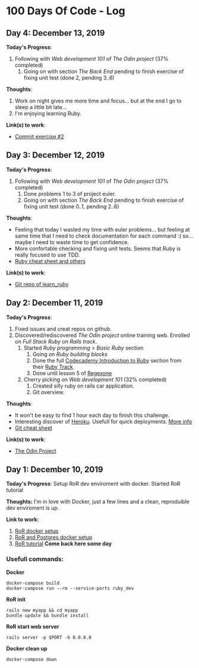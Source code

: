 # 100 Days Of Code - Log

## Day 4: December 13, 2019

**Today's Progress**: 
1. Following with _Web development 101_ of _The Odin project_ (37% completed)
   1. Going on with section _The Back End_ pending to finish exercise of fixing unit test (done 2, pending 3..6)

**Thoughts**:
1. Work on night gives me more time and focus... but at the end I go to sleep a little bit late...
1. I'm enjoying learning Ruby.

**Link(s) to work**:
* [Commit exercise #2](https://github.com/marc-pinyol/learn_ruby/commit/d406e60a8d207c29e407b70687ab91e5d92ffffb)

## Day 3: December 12, 2019

**Today's Progress**: 
1. Following with _Web development 101_ of _The Odin project_ (37% completed)
   1. Done problems 1 to 3 of project euler.
   1. Going on with section _The Back End_ pending to finish exercise of fixing unit test (done 0..1, pending 2..6)

**Thoughts**:
* Feeling that today I wasted my time with euler problems... but feeling at same time that I need to check documentation for each command :( so... maybe I need to waste time to get confidence.
* More confortable checking and fixing unit tests. Seems that Ruby is really focused to use TDD.
* [Ruby cheat sheet and others](http://overapi.com/ruby)

**Link(s) to work**:
* [Git repo of learn_ruby](https://github.com/marc-pinyol/learn_ruby) 

## Day 2: December 11, 2019

**Today's Progress**: 
1. Fixed issues and creat repos on github.
1. Discovered/rediscovered _The Odin project_ online training web. Enrolled on _Full Stack Ruby on Rails track_.
   1. Started _Ruby programming_ > _Basic Ruby_ section
      1. Going on _Ruby building blocks_
      1. Done the full [Codecademy Introduction to Ruby](https://www.codecademy.com/courses/learn-ruby/lessons/introduction-to-ruby/) section from their [Ruby Track](https://www.codecademy.com/catalog/language/ruby).
      1. Done until lesson 5 of [Regexone](https://regexone.com/lesson/repeating_characters?)
   1. Cherry picking on _Web development 101_ (32% completed)
      1. Created silly ruby on rails car application.
      1. Git overview.

**Thoughts**: 
* It won't be easy to find 1 hour each day to finish this challenge.
* Interesting discover of [Heroku](https://www.heroku.com/). Usefull for quick deployments. [More info](https://www.theodinproject.com/courses/web-development-101/lessons/your-first-rails-application?ref=lnav#step-2-initialize-git-and-push-to-github)
* [Git cheat sheet](https://education.github.com/git-cheat-sheet-education.pdf)

**Link(s) to work**:
* [The Odin Project](https://www.theodinproject.com/)

## Day 1: December 10, 2019

**Today's Progress**: Setup RoR dev enviroment with docker. Started RoR tutorial

**Thoughts:** I'm in love with Docker, just a few lines and a clean, reproduible dev enviroment is up.

**Link to work:** 
1. [RoR docker setup](https://www.freecodecamp.org/news/painless-rails-development-environment-setup-with-docker/)
1. [RoR and Postgres docker setup](https://medium.com/better-programming/setting-up-rails-with-postgres-using-docker-426c853e8590)
1. [RoR tutorial](https://www.freecodecamp.org/news/lets-create-an-intermediate-level-ruby-on-rails-application-d7c6e997c63f/) **Come back here some day**

### Usefull commands:
**Docker**
```
docker-compose build
docker-compose run --rm --service-ports ruby_dev
```
**RoR init**
```
rails new myapp && cd myapp
bundle update && bundle install
```
**RoR start web server**
```
rails server -p $PORT -b 0.0.0.0
```
**Docker clean up**
```
docker-compose down
```